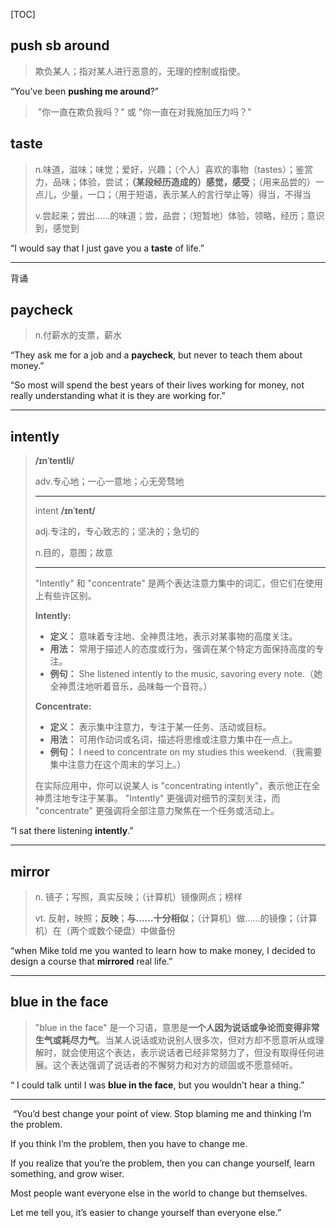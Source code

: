 [TOC]

## push sb around

> 欺负某人；指对某人进行恶意的，无理的控制或指使。

“You’ve been **pushing me around**?”

> ​	"你一直在欺负我吗？" 或 "你一直在对我施加压力吗？"

## taste

> n.味道，滋味；味觉；爱好，兴趣；（个人）喜欢的事物（tastes）；鉴赏力，品味；体验，尝试；**（某段经历造成的）感觉，感受**；（用来品尝的）一点儿，少量，一口；（用于短语，表示某人的言行举止等）得当，不得当
> 
>v.尝起来；尝出……的味道；尝，品尝；（短暂地）体验，领略，经历；意识到，感觉到

“I would say that I just gave you a **taste** of life.”

---

背诵

## paycheck

> n.付薪水的支票，薪水

“They ask me for a job and a **paycheck**, but never to teach them about money.”

“So most will spend the best years of their lives working for money, not really understanding what it is they are working for.”

---

## intently

> **/ɪnˈtentli/**
>
> adv.专心地；一心一意地；心无旁骛地
>
> ---
>
> intent **/ɪnˈtent/**
>
> adj.专注的，专心致志的；坚决的；急切的
>
> n.目的，意图；故意
>
> ---
>
> "Intently" 和 "concentrate" 是两个表达注意力集中的词汇，但它们在使用上有些许区别。
>
> **Intently:**
> - **定义：** 意味着专注地、全神贯注地，表示对某事物的高度关注。
> - **用法：** 常用于描述人的态度或行为，强调在某个特定方面保持高度的专注。
> - **例句：** She listened intently to the music, savoring every note.（她全神贯注地听着音乐，品味每一个音符。）
>
> **Concentrate:**
> - **定义：** 表示集中注意力，专注于某一任务、活动或目标。
> - **用法：** 可用作动词或名词，描述将思维或注意力集中在一点上。
> - **例句：** I need to concentrate on my studies this weekend.（我需要集中注意力在这个周末的学习上。）
>
> 在实际应用中，你可以说某人 is "concentrating intently"，表示他正在全神贯注地专注于某事。 "Intently" 更强调对细节的深刻关注，而 "concentrate" 更强调将全部注意力聚焦在一个任务或活动上。

“I sat there listening **intently**.”

---

## mirror

> n.
> 镜子；写照，真实反映；（计算机）镜像网点；榜样
>
> vt.
> 反射，映照；**反映**；**与……十分相似**；（计算机）做……的镜像；（计算机）在（两个或数个硬盘）中做备份

“when Mike told me you wanted to learn how to make money, I decided to design a course that **mirrored** real life.”

---

## blue in the face

> "blue in the face" 是一个习语，意思是**一个人因为说话或争论而变得非常生气或耗尽力气**。当某人说话或劝说别人很多次，但对方却不愿意听从或理解时，就会使用这个表达，表示说话者已经非常努力了，但没有取得任何进展。这个表达强调了说话者的不懈努力和对方的顽固或不愿意倾听。

“ I could talk until I was **blue in the face**, but you wouldn’t hear a thing.”

---

​	“You’d best change your point of view. Stop blaming me and thinking I’m the problem. 

If you think I’m the problem, then you have to change me. 

If you realize that you’re the problem, then you can change yourself, learn something, and grow wiser. 

Most people want everyone else in the world to change but themselves.

 Let me tell you, it’s easier to change yourself than everyone else.”





